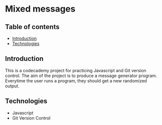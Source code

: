 # Mixed messages

## Table of contents
* [Introduction](#introduction)
* [Technologies](#technologies)

## Introduction
This is a codecademy project for practicing Javascript and Git version control.
The aim of the project is to produce a message generator program. Everytime the user runs a program, they should get a new randomized output.

## Technologies
* Javascript
* Git Version Control